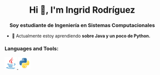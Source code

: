 <h1 align="center">Hi 👋, I'm Ingrid Rodríguez</h1>
<h3 align="center">Soy estudiante de Ingeniería en Sistemas Computacionales</h3>

- 🌱 Actualmente estoy aprendiendo **sobre Java y un poco de Python.**


<p align="left">
</p>

<h3 align="left">Languages and Tools:</h3>
<p align="left"> <a href="https://www.java.com" target="_blank" rel="noreferrer"> <img src="https://raw.githubusercontent.com/devicons/devicon/master/icons/java/java-original.svg" alt="java" width="40" height="40"/> </a> <a href="https://www.python.org" target="_blank" rel="noreferrer"> <img src="https://raw.githubusercontent.com/devicons/devicon/master/icons/python/python-original.svg" alt="python" width="40" height="40"/> </a> </p>
